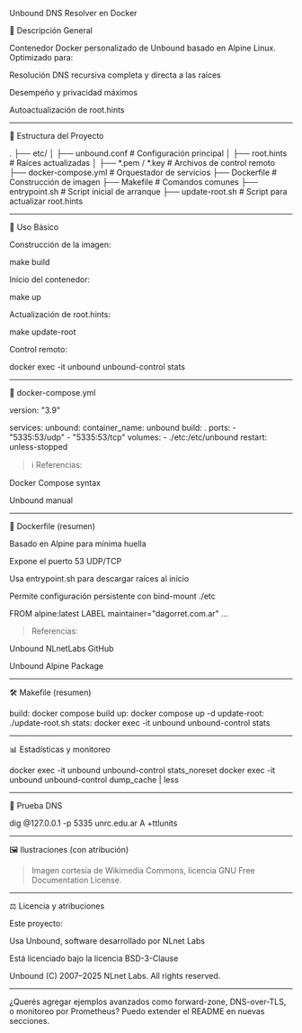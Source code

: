 

Unbound DNS Resolver en Docker

 

📌 Descripción General

Contenedor Docker personalizado de Unbound basado en Alpine Linux. Optimizado para:

Resolución DNS recursiva completa y directa a las raíces

Desempeño y privacidad máximos

Autoactualización de root.hints



---

📁 Estructura del Proyecto

.
├── etc/
│   ├── unbound.conf               # Configuración principal
│   ├── root.hints                 # Raíces actualizadas
│   ├── *.pem / *.key              # Archivos de control remoto
├── docker-compose.yml            # Orquestador de servicios
├── Dockerfile                    # Construcción de imagen
├── Makefile                      # Comandos comunes
├── entrypoint.sh                 # Script inicial de arranque
├── update-root.sh                # Script para actualizar root.hints


---

🚀 Uso Básico

Construcción de la imagen:

make build

Inicio del contenedor:

make up

Actualización de root.hints:

make update-root

Control remoto:

docker exec -it unbound unbound-control stats


---

🔧 docker-compose.yml

version: "3.9"

services:
  unbound:
    container_name: unbound
    build: .
    ports:
      - "5335:53/udp"
      - "5335:53/tcp"
    volumes:
      - ./etc:/etc/unbound
    restart: unless-stopped

> ℹ️ Referencias:

Docker Compose syntax

Unbound manual





---

🐳 Dockerfile (resumen)

Basado en Alpine para mínima huella

Expone el puerto 53 UDP/TCP

Usa entrypoint.sh para descargar raíces al inicio

Permite configuración persistente con bind-mount ./etc


FROM alpine:latest
LABEL maintainer="dagorret.com.ar"
...

> Referencias:

Unbound NLnetLabs GitHub

Unbound Alpine Package





---

🛠️ Makefile (resumen)

build:
	docker compose build
up:
	docker compose up -d
update-root:
	./update-root.sh
stats:
	docker exec -it unbound unbound-control stats


---

📊 Estadísticas y monitoreo

docker exec -it unbound unbound-control stats_noreset
docker exec -it unbound unbound-control dump_cache | less


---

🧪 Prueba DNS

dig @127.0.0.1 -p 5335 unrc.edu.ar A +ttlunits


---

🖼️ Ilustraciones (con atribución)



> Imagen cortesía de Wikimedia Commons, licencia GNU Free Documentation License.




---

⚖️ Licencia y atribuciones

Este proyecto:

Usa Unbound, software desarrollado por NLnet Labs

Está licenciado bajo la licencia BSD-3-Clause


Unbound (C) 2007–2025 NLnet Labs. All rights reserved.


---

¿Querés agregar ejemplos avanzados como forward-zone, DNS-over-TLS, o monitoreo por Prometheus? Puedo extender el README en nuevas secciones.

